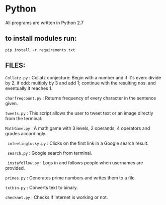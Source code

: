 # Python

All programs are written in Python 2.7

## to install modules run:

` pip install -r requirements.txt `

## FILES:

` Collatz.py `
: Collatz conjecture: Begin with a number and if it's even: divide by 2, if odd: multiply by 3 and add 1; continue with the resulting nos. and eventually it reaches 1. 

` charfreqcount.py `
: Returns frequency of every character in the sentence given.

` tweets.py `
: This script allows the user to tweet text or an image directly from the terminal.

` MathGame.py `
: A math game with 3 levels, 2 operands, 4 operators and grades accordingly.

` imfeelinglucky.py`
: Clicks on the first link in a Google search result.

` search.py`
: Google search from terminal.

` instafollow.py`
: Logs in and follows people when usernames are provided.

` primes.py	`
: Generates prime numbers and writes them to a file.

` txtbin.py `
: Converts text to binary.

` checknet.py `
: Checks if internet is working or not.
